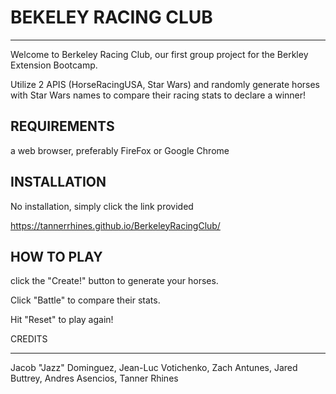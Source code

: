 # BEKELEY RACING CLUB
---------------------

Welcome to Berkeley Racing Club, our first group project for the Berkley Extension Bootcamp.

Utilize 2 APIS (HorseRacingUSA, Star Wars) and randomly generate horses with Star Wars names to compare their racing stats to declare a winner!


REQUIREMENTS
-------------
a web browser, preferably FireFox or Google Chrome

INSTALLATION
--------------

No installation, simply click the link provided

https://tannerrhines.github.io/BerkeleyRacingClub/


HOW TO PLAY
-------------

click the "Create!" button to generate your horses. 

Click "Battle" to compare their stats. 

Hit "Reset" to play again!



CREDITS
________

Jacob "Jazz" Dominguez,
Jean-Luc Votichenko,
Zach Antunes,
Jared Buttrey,
Andres Asencios,
Tanner Rhines
